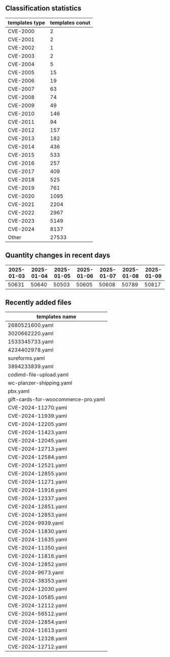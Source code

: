 ## Classification statistics
| templates type | templates conut | 
| --- | --- |
| CVE-2000 | 2 |
| CVE-2001 | 2 |
| CVE-2002 | 1 |
| CVE-2003 | 2 |
| CVE-2004 | 5 |
| CVE-2005 | 15 |
| CVE-2006 | 19 |
| CVE-2007 | 63 |
| CVE-2008 | 74 |
| CVE-2009 | 49 |
| CVE-2010 | 146 |
| CVE-2011 | 94 |
| CVE-2012 | 157 |
| CVE-2013 | 182 |
| CVE-2014 | 436 |
| CVE-2015 | 533 |
| CVE-2016 | 257 |
| CVE-2017 | 409 |
| CVE-2018 | 525 |
| CVE-2019 | 761 |
| CVE-2020 | 1095 |
| CVE-2021 | 2204 |
| CVE-2022 | 2967 |
| CVE-2023 | 5149 |
| CVE-2024 | 8137 |
| Other | 27533 |
## Quantity changes in recent days
|2025-01-03 | 2025-01-04 | 2025-01-05 | 2025-01-06 | 2025-01-07 | 2025-01-08 | 2025-01-09|
|--- | ------ | ------ | ------ | ------ | ------ | ---|
|50631 | 50640 | 50503 | 50605 | 50608 | 50789 | 50817|
## Recently added files
| templates name | 
| --- |
| 2680521600.yaml |
| 3020662220.yaml |
| 1533345733.yaml |
| 4234402978.yaml |
| sureforms.yaml |
| 3894233839.yaml |
| codimd-file-upload.yaml |
| wc-planzer-shipping.yaml |
| pbx.yaml |
| gift-cards-for-woocommerce-pro.yaml |
| CVE-2024-11270.yaml |
| CVE-2024-11939.yaml |
| CVE-2024-12205.yaml |
| CVE-2024-11423.yaml |
| CVE-2024-12045.yaml |
| CVE-2024-12713.yaml |
| CVE-2024-12584.yaml |
| CVE-2024-12521.yaml |
| CVE-2024-12855.yaml |
| CVE-2024-11271.yaml |
| CVE-2024-11916.yaml |
| CVE-2024-12337.yaml |
| CVE-2024-12851.yaml |
| CVE-2024-12853.yaml |
| CVE-2024-9939.yaml |
| CVE-2024-11830.yaml |
| CVE-2024-11635.yaml |
| CVE-2024-11350.yaml |
| CVE-2024-11816.yaml |
| CVE-2024-12852.yaml |
| CVE-2024-9673.yaml |
| CVE-2024-38353.yaml |
| CVE-2024-12030.yaml |
| CVE-2024-10585.yaml |
| CVE-2024-12112.yaml |
| CVE-2024-56512.yaml |
| CVE-2024-12854.yaml |
| CVE-2024-11613.yaml |
| CVE-2024-12328.yaml |
| CVE-2024-12712.yaml |
